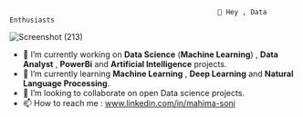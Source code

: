                                                        👋 Hey , Data Enthusiasts
                                                         

![Screenshot (213)](https://user-images.githubusercontent.com/91668225/195303243-3535d041-7073-49e7-9fda-1f84f9823025.png)


- 👀 I’m currently working on **Data Science** (**Machine Learning**) , **Data Analyst** , **PowerBi** and **Artificial Intelligence** projects.
- 🌱 I’m currently learning **Machine Learning** , **Deep Learning** and **Natural Language Processing**.
- 💞️ I’m looking to collaborate on open Data science projects.
- 📫 How to reach me : www.linkedin.com/in/mahima-soni

<!---
Mahima1729/Mahima1729 is a ✨ special ✨ repository because its `README.md` (this file) appears on your GitHub profile.
You can click the Preview link to take a look at your changes.
--->
